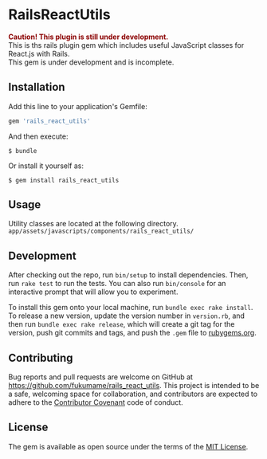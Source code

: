 # RailsReactUtils
<font color="darkred">**Caution! This plugin is still under development.**</font><br>
This is ths rails plugin gem which includes useful JavaScript classes for React.js with Rails.<br>
This gem is under development and is incomplete.

## Installation

Add this line to your application's Gemfile:

```ruby
gem 'rails_react_utils'
```

And then execute:

    $ bundle

Or install it yourself as:

    $ gem install rails_react_utils

## Usage

Utility classes are located at the following directory.
`app/assets/javascripts/components/rails_react_utils/`

## Development

After checking out the repo, run `bin/setup` to install dependencies. Then, run `rake test` to run the tests. You can also run `bin/console` for an interactive prompt that will allow you to experiment.

To install this gem onto your local machine, run `bundle exec rake install`. To release a new version, update the version number in `version.rb`, and then run `bundle exec rake release`, which will create a git tag for the version, push git commits and tags, and push the `.gem` file to [rubygems.org](https://rubygems.org).

## Contributing

Bug reports and pull requests are welcome on GitHub at https://github.com/fukumame/rails_react_utils. This project is intended to be a safe, welcoming space for collaboration, and contributors are expected to adhere to the [Contributor Covenant](http://contributor-covenant.org) code of conduct.


## License

The gem is available as open source under the terms of the [MIT License](http://opensource.org/licenses/MIT).

